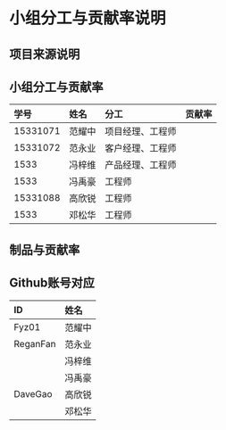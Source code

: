 # 小组分工与贡献率说明

## 项目来源说明

## 小组分工与贡献率

| 学号  | 姓名  | 分工  | 贡献率
| :----- | :----- | :-------- | :-------------
| 15331071 | 范耀中 | 项目经理、工程师 |
| 15331072 | 范永业 | 客户经理、工程师 |
| 1533     | 冯梓维 | 产品经理、工程师 |
| 1533     | 冯禹豪 | 工程师          |
| 15331088 | 高欣锐 | 工程师          |
| 1533     | 邓松华 | 工程师


## 制品与贡献率



## Github账号对应

| ID  | 姓名
| :----- | :------
| Fyz01  | 范耀中
|ReganFan| 范永业
|        | 冯梓维
|        | 冯禹豪
|DaveGao | 高欣锐
|        | 邓松华

